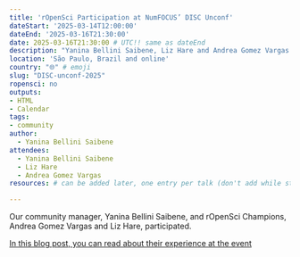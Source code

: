 ```yaml
---
title: 'rOpenSci Participation at NumFOCUS’ DISC Unconf'
dateStart: '2025-03-14T12:00:00'
dateEnd: '2025-03-16T21:30:00'
date: 2025-03-16T21:30:00 # UTC!! same as dateEnd
description: "Yanina Bellini Saibene, Liz Hare and Andrea Gomez Vargas participate at the NumFOCUS’ DISC Unconf"
location: 'São Paulo, Brazil and online'
country: "🌐" # emoji
slug: "DISC-unconf-2025"
ropensci: no
outputs: 
- HTML
- Calendar 
tags: 
- community
author:
  - Yanina Bellini Saibene
attendees:
  - Yanina Bellini Saibene
  - Liz Hare
  - Andrea Gomez Vargas
resources: # can be added later, one entry per talk (don't add while still empty, add once there are resources)

---
```


Our community manager, Yanina Bellini Saibene, and rOpenSci Champions, Andrea Gomez Vargas and Liz Hare, participated. 

[In this blog post, you can read about their experience at the event](/blog/2025/03/24/numfocus-unconf/)